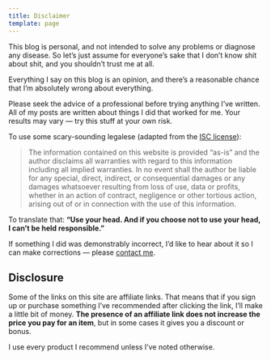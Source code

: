 ```yaml
---
title: Disclaimer
template: page
---
```


This blog is personal, and not intended to solve any problems or diagnose any disease. So let’s just assume for everyone’s sake that I don’t know shit about shit, and you shouldn’t trust me at all.

Everything I say on this blog is an opinion, and there’s a reasonable chance that I’m absolutely wrong about everything.

Please seek the advice of a professional before trying anything I’ve written. All of my posts are written about things I did that worked for me. Your results may vary — try this stuff at your own risk.

To use some scary-sounding legalese (adapted from the [ISC license](https://en.wikipedia.org/wiki/ISC_license)):

> The information contained on this website is provided “as-is” and the author disclaims all warranties with regard to this information including all implied warranties. In no event shall the author be liable for any special, direct, indirect, or consequential damages or any damages whatsoever resulting from loss of use, data or profits, whether in an action of contract, negligence or other tortious action, arising out of or in connection with the use of this information.

To translate that: **“Use your head. And if you choose not to use your head, I can’t be held responsible.”**

If something I did was demonstrably incorrect, I’d like to hear about it so I can make corrections — please [contact me](/contact).

## Disclosure

Some of the links on this site are affiliate links. That means that if you sign up or purchase something I’ve recommended after clicking the link, I’ll make a little bit of money. **The presence of an affiliate link does not increase the price you pay for an item**, but in some cases it gives you a discount or bonus.

I use every product I recommend unless I’ve noted otherwise.
